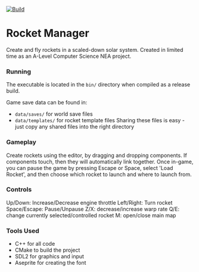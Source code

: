 [![Build](https://github.com/ThePythonator/Rocket-Manager/actions/workflows/build.yml/badge.svg)](https://github.com/ThePythonator/Rocket-Manager/actions/workflows/build.yml)

# Rocket Manager
Create and fly rockets in a scaled-down solar system.
Created in limited time as an A-Level Computer Science NEA project.

### Running
The executable is located in the `bin/` directory when compiled as a release build.

Game save data can be found in:
- `data/saves/` for world save files
- `data/templates/` for rocket template files
Sharing these files is easy - just copy any shared files into the right directory

### Gameplay
Create rockets using the editor, by dragging and dropping components. If components touch, then they will automatically link together.
Once in-game, you can pause the game by pressing Escape or Space, select 'Load Rocket', and then choose which rocket to launch and where to launch from.

### Controls
Up/Down: Increase/Decrease engine throttle
Left/Right: Turn rocket
Space/Escape: Pause/Unpause
Z/X: decrease/increase warp rate
Q/E: change currently selected/controlled rocket
M: open/close main map

### Tools Used
- C++ for all code
- CMake to build the project
- SDL2 for graphics and input
- Aseprite for creating the font
